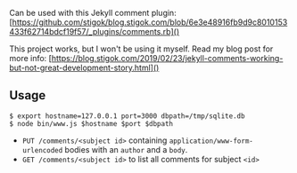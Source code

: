 Can be used with this Jekyll comment plugin: [https://github.com/stigok/blog.stigok.com/blob/6e3e48916fb9d9c8010153433f62714bdcf19f57/_plugins/comments.rb]()

This project works, but I won't be using it myself. Read my blog post for more info:
[https://blog.stigok.com/2019/02/23/jekyll-comments-working-but-not-great-development-story.html]()

## Usage

```terminal
$ export hostname=127.0.0.1 port=3000 dbpath=/tmp/sqlite.db
$ node bin/www.js $hostname $port $dbpath
```

- `PUT /comments/<subject id>` containing `application/www-form-urlencoded` bodies with an `author` and a `body`.
- `GET /comments/<subject id>` to list all comments for subject `<id>`
